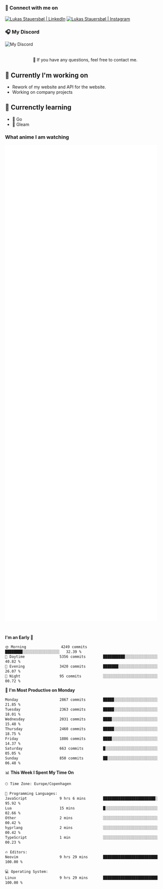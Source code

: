 ### 🔗 Connect with me on
<a href="https://www.instagram.com/lukas_stauersbol" target="_blank"><img align="center" src="https://raw.githubusercontent.com/stauersbol/stauersbol/main/images/instagram.svg" alt="Lukas Stauersbøl | LinkedIn" width="30px"/></a>
<a href="https://www.linkedin.com/in/lukas-stauersbol/" target="_blank"><img align="center" src="https://raw.githubusercontent.com/stauersbol/stauersbol/main/images/linkedin.svg" alt="Lukas Stauersbøl | Instagram" width="30px"/></a>

<p align="center">
 <h3>🎧 My Discord</h3>
 <img align="left" height="55px" src="https://discord.c99.nl/widget/theme-2/147806323323568128.png" alt="My Discord" />
</p>

<br/>
<br/>
<br/>
💬 If you have any questions, feel free to contact me.

## 🔭 Currently I'm working on
- Rework of my website and API for the website.
- Working on company projects
 
## 🌱 Currenctly learning
- 💙 Go
- 💜 Gleam

### What anime I am watching
<a href="https://anilist.co/user/slashiy/" align="center"><img align="center" width="500px" src="metrics.plugin.personal.anilist.svg" /></a>

<br/>

<!--START_SECTION:waka-->
**I'm an Early 🐤** 

```text
🌞 Morning                4249 commits        ████████░░░░░░░░░░░░░░░░░   32.39 % 
🌆 Daytime                5356 commits        ██████████░░░░░░░░░░░░░░░   40.82 % 
🌃 Evening                3420 commits        ███████░░░░░░░░░░░░░░░░░░   26.07 % 
🌙 Night                  95 commits          ░░░░░░░░░░░░░░░░░░░░░░░░░   00.72 % 
```
📅 **I'm Most Productive on Monday** 

```text
Monday                   2867 commits        █████░░░░░░░░░░░░░░░░░░░░   21.85 % 
Tuesday                  2363 commits        █████░░░░░░░░░░░░░░░░░░░░   18.01 % 
Wednesday                2031 commits        ████░░░░░░░░░░░░░░░░░░░░░   15.48 % 
Thursday                 2460 commits        █████░░░░░░░░░░░░░░░░░░░░   18.75 % 
Friday                   1886 commits        ████░░░░░░░░░░░░░░░░░░░░░   14.37 % 
Saturday                 663 commits         █░░░░░░░░░░░░░░░░░░░░░░░░   05.05 % 
Sunday                   850 commits         ██░░░░░░░░░░░░░░░░░░░░░░░   06.48 % 
```


📊 **This Week I Spent My Time On** 

```text
🕑︎ Time Zone: Europe/Copenhagen

💬 Programming Languages: 
JavaScript               9 hrs 6 mins        ████████████████████████░   95.92 % 
Lua                      15 mins             █░░░░░░░░░░░░░░░░░░░░░░░░   02.66 % 
Other                    2 mins              ░░░░░░░░░░░░░░░░░░░░░░░░░   00.42 % 
hyprlang                 2 mins              ░░░░░░░░░░░░░░░░░░░░░░░░░   00.42 % 
TypeScript               1 min               ░░░░░░░░░░░░░░░░░░░░░░░░░   00.23 % 

🔥 Editors: 
Neovim                   9 hrs 29 mins       █████████████████████████   100.00 % 

💻 Operating System: 
Linux                    9 hrs 29 mins       █████████████████████████   100.00 % 
```


<!--END_SECTION:waka-->
